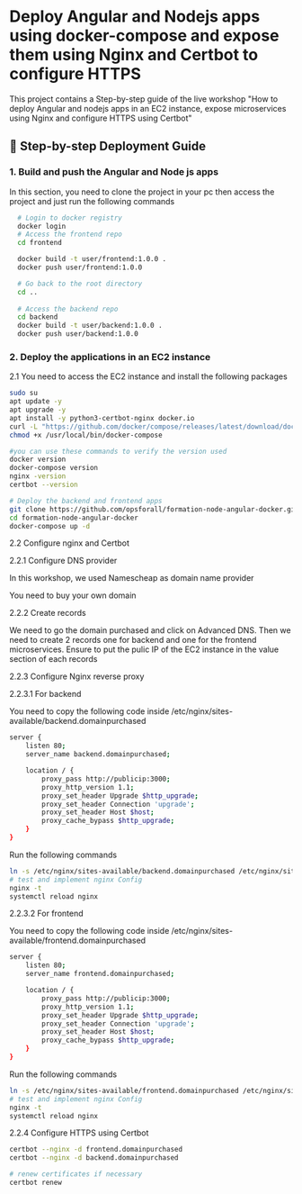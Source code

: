 
# Deploy Angular and Nodejs apps using docker-compose and expose them using Nginx and Certbot to configure HTTPS

This project contains a Step-by-step guide of the live workshop "How to deploy Angular and nodejs apps in an EC2 instance, expose microservices using Nginx and configure HTTPS using Certbot"




## 🚀 Step-by-step Deployment Guide

### 1. Build and push the Angular and Node js apps
In this section, you need to clone the project in your pc then access the project and just run the following commands

```bash
  # Login to docker registry
  docker login
  # Access the frontend repo
  cd frontend

  docker build -t user/frontend:1.0.0 .
  docker push user/frontend:1.0.0

  # Go back to the root directory
  cd ..
  
  # Access the backend repo
  cd backend
  docker build -t user/backend:1.0.0 .
  docker push user/backend:1.0.0
```

### 2. Deploy the applications in an EC2 instance
2.1 You need to access the EC2 instance and install the following packages 

```bash
sudo su
apt update -y
apt upgrade -y
apt install -y python3-certbot-nginx docker.io
curl -L "https://github.com/docker/compose/releases/latest/download/docker-compose-$(uname -s)-$(uname -m)" -o /usr/local/bin/docker-compose
chmod +x /usr/local/bin/docker-compose

#you can use these commands to verify the version used
docker version
docker-compose version
nginx -version
certbot --version

# Deploy the backend and frontend apps
git clone https://github.com/opsforall/formation-node-angular-docker.git
cd formation-node-angular-docker
docker-compose up -d
```

2.2 Configure nginx and Certbot 

2.2.1 Configure DNS provider

In this workshop, we used Namescheap as domain name provider

You need to buy your own domain

2.2.2 Create records

We need to go the domain purchased and click on Advanced DNS. Then we need to create 2 records one for backend and one for the frontend microservices. Ensure to put the pulic IP of the EC2 instance in the value section of each records

2.2.3 Configure Nginx reverse proxy

2.2.3.1 For backend

You need to copy the following code inside /etc/nginx/sites-available/backend.domainpurchased
```bash
server {
    listen 80;
    server_name backend.domainpurchased;

    location / {
        proxy_pass http://publicip:3000;
        proxy_http_version 1.1;
        proxy_set_header Upgrade $http_upgrade;
        proxy_set_header Connection 'upgrade';
        proxy_set_header Host $host;
        proxy_cache_bypass $http_upgrade;
    }
}
```

Run the following commands
```bash
ln -s /etc/nginx/sites-available/backend.domainpurchased /etc/nginx/sites-enabled/
# test and implement nginx Config
nginx -t
systemctl reload nginx
```

2.2.3.2 For frontend

You need to copy the following code inside /etc/nginx/sites-available/frontend.domainpurchased
```bash
server {
    listen 80;
    server_name frontend.domainpurchased;

    location / {
        proxy_pass http://publicip:3000;
        proxy_http_version 1.1;
        proxy_set_header Upgrade $http_upgrade;
        proxy_set_header Connection 'upgrade';
        proxy_set_header Host $host;
        proxy_cache_bypass $http_upgrade;
    }
}
```

Run the following commands
```bash
ln -s /etc/nginx/sites-available/frontend.domainpurchased /etc/nginx/sites-enabled/
# test and implement nginx Config
nginx -t
systemctl reload nginx
```

2.2.4 Configure HTTPS using Certbot

```bash
certbot --nginx -d frontend.domainpurchased
certbot --nginx -d backend.domainpurchased

# renew certificates if necessary
certbot renew
```


